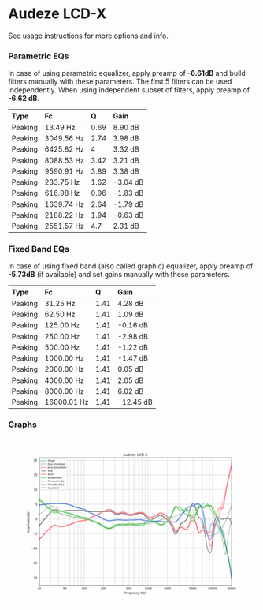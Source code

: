 # Audeze LCD-X
See [usage instructions](https://github.com/jaakkopasanen/AutoEq#usage) for more options and info.

### Parametric EQs
In case of using parametric equalizer, apply preamp of **-6.61dB** and build filters manually
with these parameters. The first 5 filters can be used independently.
When using independent subset of filters, apply preamp of **-6.62 dB**.

| Type    | Fc         |    Q | Gain     |
|:--------|:-----------|:-----|:---------|
| Peaking | 13.49 Hz   | 0.69 | 8.90 dB  |
| Peaking | 3049.56 Hz | 2.74 | 3.98 dB  |
| Peaking | 6425.82 Hz | 4    | 3.32 dB  |
| Peaking | 8088.53 Hz | 3.42 | 3.21 dB  |
| Peaking | 9590.91 Hz | 3.89 | 3.38 dB  |
| Peaking | 233.75 Hz  | 1.62 | -3.04 dB |
| Peaking | 616.98 Hz  | 0.96 | -1.83 dB |
| Peaking | 1639.74 Hz | 2.64 | -1.79 dB |
| Peaking | 2188.22 Hz | 1.94 | -0.63 dB |
| Peaking | 2551.57 Hz | 4.7  | 2.31 dB  |

### Fixed Band EQs
In case of using fixed band (also called graphic) equalizer, apply preamp of **-5.73dB**
(if available) and set gains manually with these parameters.

| Type    | Fc          |    Q | Gain      |
|:--------|:------------|:-----|:----------|
| Peaking | 31.25 Hz    | 1.41 | 4.28 dB   |
| Peaking | 62.50 Hz    | 1.41 | 1.09 dB   |
| Peaking | 125.00 Hz   | 1.41 | -0.16 dB  |
| Peaking | 250.00 Hz   | 1.41 | -2.98 dB  |
| Peaking | 500.00 Hz   | 1.41 | -1.22 dB  |
| Peaking | 1000.00 Hz  | 1.41 | -1.47 dB  |
| Peaking | 2000.00 Hz  | 1.41 | 0.05 dB   |
| Peaking | 4000.00 Hz  | 1.41 | 2.05 dB   |
| Peaking | 8000.00 Hz  | 1.41 | 6.02 dB   |
| Peaking | 16000.01 Hz | 1.41 | -12.45 dB |

### Graphs
![](./Audeze%20LCD-X.png)